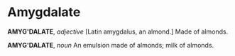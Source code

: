 # Amygdalate

**AMYG'DALATE**, _adjective_ \[Latin amygdalus, an almond.\] Made of almonds.

**AMYG'DALATE**, _noun_ An emulsion made of almonds; milk of almonds.